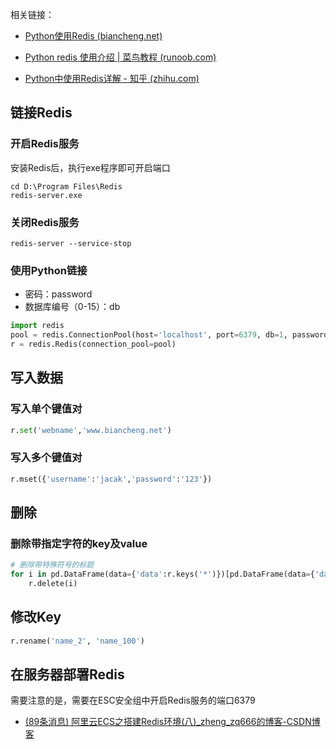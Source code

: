 相关链接：

- [Python使用Redis (biancheng.net)](http://c.biancheng.net/redis/python.html)
- [Python redis 使用介绍 | 菜鸟教程 (runoob.com)](https://www.runoob.com/w3cnote/python-redis-intro.html)

- [Python中使用Redis详解 - 知乎 (zhihu.com)](https://zhuanlan.zhihu.com/p/51608696)

## 链接Redis

### 开启Redis服务

安装Redis后，执行exe程序即可开启端口

```shell
cd D:\Program Files\Redis
redis-server.exe
```

### 关闭Redis服务

```shell
redis-server --service-stop
```



### 使用Python链接

- 密码：password
- 数据库编号（0-15）：db

```python
import redis
pool = redis.ConnectionPool(host='localhost', port=6379, db=1, password=None, decode_responses=True)
r = redis.Redis(connection_pool=pool)
```

## 写入数据

### 写入单个键值对

```python
r.set('webname','www.biancheng.net')
```

### 写入多个键值对

```python
r.mset({'username':'jacak','password':'123'})
```

## 删除

### 删除带指定字符的key及value

```python
# 删除带特殊符号的标题
for i in pd.DataFrame(data={'data':r.keys('*')})[pd.DataFrame(data={'data':r.keys('*')}).data.str.contains(':')].data.to_list():
    r.delete(i)
```

## 修改Key

```python
r.rename('name_2', 'name_100')
```

## 在服务器部署Redis

需要注意的是，需要在ESC安全组中开启Redis服务的端口6379

- [(89条消息) 阿里云ECS之搭建Redis环境(八)_zheng_zq666的博客-CSDN博客](https://blog.csdn.net/qq_42528769/article/details/105024569)
